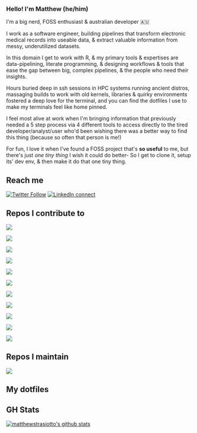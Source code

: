 ### Hello! I'm Matthew (he/him)

I'm a big nerd, FOSS enthusiast & australian developer :australia:

I work as a software engineer, building pipelines that transform electronic medical records into useable data, & extract valuable information from messy, underutilized datasets. 

In this domain I get to work with R, & my primary tools & expertises are data-pipelining, literate programming, & designing workflows & tools that ease the gap between big, complex pipelines, & the people who need their insights.

Hours buried deep in ssh sessions in HPC systems running ancient distros, massaging builds to work with old kernels, libraries & quirky environments fostered a deep love for the terminal, and you can find the dotfiles I use to make my terminals feel like home pinned.

I feel most alive at work when I'm bringing information that previously needed a 5 step process via 4 different tools to access directly to the tired developer/analyst/user who'd been wishing there was a better way to find this thing (because so often that person is me!)

For fun, I love it when I've found a FOSS project that's **so useful** to me, but there's just *one tiny thing* I wish it could do better- So I get to clone it, setup its' dev env, & then make it do that one tiny thing.

## Reach me

[![Twitter Follow](https://img.shields.io/twitter/follow/Mstrasiotto?color=%231DA1F2&label=Follow%20me&logo=Twitter&style=for-the-badge)](https://twitter.com/Mstrasiotto)
[![LinkedIn connect](https://img.shields.io/static/v1?color=%231DA1F2&label=Connect&message=%20&style=for-the-badge&logo=LinkedIn)](https://www.linkedin.com/in/matthewstrasiotto)

## Repos I contribute to

<a href="https://github.com/r-lib/pkgdown/commits?author=matthewstrasiotto"><img align="center" src="https://img.shields.io/github/stars/r-lib/pkgdown?label=r-lib%20/%20pkgdown%20%E2%AD%90&style=for-the-badge&logo=GitHub" /></a>

<a href="https://github.com/christoomey/vim-tmux-navigator/commits?author=matthewstrasiotto"><img align="center" src="https://img.shields.io/github/stars/christoomey/vim-tmux-navigator?label=christoomey%20/%20vim-tmux-navigator%20%E2%AD%90&style=for-the-badge&logo=GitHub" /></a>

<a href="https://github.com/darkreader/darkreader/commits?author=matthewstrasiotto"><img align="center" src="https://img.shields.io/github/stars/darkreader/darkreader?label=darkreader%20/%20darkreader%20%E2%AD%90&style=for-the-badge&logo=GitHub" /></a>

<a href="https://github.com/mschubert/clustermq/commits?author=matthewstrasiotto"><img align="center" src="https://img.shields.io/github/stars/mschubert/clustermq?label=mschubert%20/%20clustermq%20%E2%AD%90&style=for-the-badge&logo=GitHub" /></a>

<a href="https://github.com/yihui/xaringan/commits?author=matthewstrasiotto"><img align="center" src="https://img.shields.io/github/stars/yihui/xaringan?label=yihui%20/%20xaringan%20%E2%AD%90&style=for-the-badge&logo=GitHub" /></a>

<a href="https://github.com/SpaceVim/SpaceVim/commits?author=matthewstrasiotto"><img align="center" src="https://img.shields.io/github/stars/SpaceVim/SpaceVim?label=SpaceVim%20/%20SpaceVim%20%E2%AD%90&style=for-the-badge&logo=GitHub" /></a>

<a href="https://github.com/ropensci/drake/commits?author=matthewstrasiotto"><img align="center" src="https://img.shields.io/github/stars/ropensci/drake?label=ropensci%20/%20drake%20%E2%AD%90&style=for-the-badge&logo=GitHub" /></a>

<a href="https://github.com/ropensci-books/drake/commits?author=matthewstrasiotto"><img align="center" src="https://img.shields.io/github/stars/ropensci-books/drake?label=ropensci-books%20/%20drake%20%E2%AD%90&style=for-the-badge&logo=GitHub" /></a>

<a href="https://github.com/krisives/cronnit.us/commits?author=matthewstrasiotto"><img align="center" src="https://img.shields.io/github/stars/krisives/cronnit.us?label=krisives%20/%20cronnit.us%20%E2%AD%90&style=for-the-badge&logo=GitHub" /></a>

<a href="https://github.com/paulklemm/rvisidata/commits?author=matthewstrasiotto"><img align="center" src="https://img.shields.io/github/stars/paulklemm/rvisidata?label=paulklemm%20/%20rvisidata%20%E2%AD%90&style=for-the-badge&logo=GitHub" /></a>

<a href="https://github.com/deekue/uebersicht-remontoire.widget/commits?author=matthewstrasiotto"><img align="center" src="https://img.shields.io/github/stars/deekue/uebersicht-remontoire.widget?label=deekue%20/%20uebersicht-remontoire.widget%20%E2%AD%90&style=for-the-badge&logo=GitHub" /></a>

## Repos I maintain

<a href="https://github.com/matthewstrasiotto/mandrake">
  <img align="center" src="https://github-readme-stats.vercel.app/api/pin/?username=matthewstrasiotto&repo=mandrake&theme=dark&show_owner=true" />
</a>

## My dotfiles


## GH Stats

[![matthewstrasiotto's github stats](https://github-readme-stats.vercel.app/api?username=matthewstrasiotto&show_icons=true&theme=dark)](https://github.com/anuraghazra/github-readme-stats)
<!--
**matthewstrasiotto/matthewstrasiotto** is a ✨ _special_ ✨ repository because its `README.md` (this file) appears on your GitHub profile.

Here are some ideas to get you started:

- 🔭 I’m currently working on ...
- 🌱 I’m currently learning ...
- 👯 I’m looking to collaborate on ...
- 🤔 I’m looking for help with ...
- 💬 Ask me about ...
- 📫 How to reach me: ...
- 😄 Pronouns: ...
- ⚡ Fun fact: ...
-->
